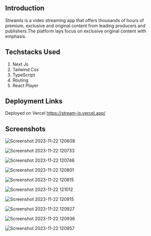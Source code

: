 ## Introduction 

StreamIs is a video streaming app that offers thousands of hours of premium, exclusive and original content from leading producers and publishers.The platform lays focus on exclusive original content
with emphasis.

## Techstacks Used
 
1. Next Js
2. Tailwind Css
3. TypeScript
4. Routing
5. React Player


## Deployment Links 

Deployed on Vercel  https://stream-is.vercel.app/

## Screenshots

![Screenshot 2023-11-22 120608](https://github.com/ManishKuPatra254/StreamIs/assets/112771729/eed211c9-8ec1-4b5b-8ba4-6c56c1069dcd)

![Screenshot 2023-11-22 120733](https://github.com/ManishKuPatra254/StreamIs/assets/112771729/623fb65b-cebc-467f-a378-13587fbe5094)

![Screenshot 2023-11-22 120746](https://github.com/ManishKuPatra254/StreamIs/assets/112771729/18235abd-ba0e-428b-8569-0352758e5be9)

![Screenshot 2023-11-22 120801](https://github.com/ManishKuPatra254/StreamIs/assets/112771729/4a6ac70b-9dba-4201-8479-cb0d93a1354f)

![Screenshot 2023-11-22 120815](https://github.com/ManishKuPatra254/StreamIs/assets/112771729/a5012161-5fb4-44bd-8358-7effe8d44569)

![Screenshot 2023-11-22 121012](https://github.com/ManishKuPatra254/StreamIs/assets/112771729/c1c9218a-8cd9-48e3-bd29-83a3f79dcf55)

![Screenshot 2023-11-22 120915](https://github.com/ManishKuPatra254/StreamIs/assets/112771729/37d9e622-0ec1-4024-92be-d93bb5d96d0b)

![Screenshot 2023-11-22 120927](https://github.com/ManishKuPatra254/StreamIs/assets/112771729/542ef148-f472-4be4-85b4-42e032e7e630)

![Screenshot 2023-11-22 120936](https://github.com/ManishKuPatra254/StreamIs/assets/112771729/6ac96d50-9140-4213-b106-ea6fde384549)

![Screenshot 2023-11-22 120957](https://github.com/ManishKuPatra254/StreamIs/assets/112771729/f9fd0959-746f-46a6-9f8e-f67fb0ada7ff)
